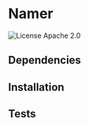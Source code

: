 # Namer #
![License Apache 2.0](https://img.shields.io/badge/license-Apache%202.0-blue.svg)

## Dependencies ##

## Installation ##

## Tests ##
